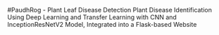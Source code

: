 #PaudhRog - Plant Leaf Disease Detection
Plant Disease Identification Using Deep Learning and Transfer Learning with CNN and InceptionResNetV2 Model, Integrated into a Flask-based Website
